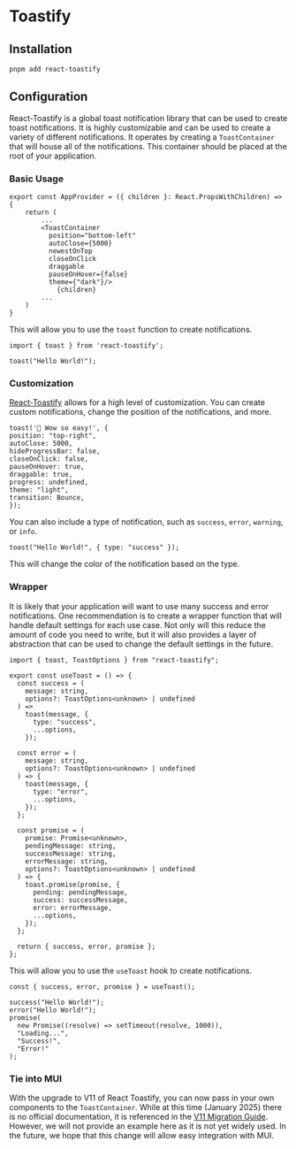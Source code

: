 # Toastify 

## Installation

```bash
pnpm add react-toastify
```

## Configuration

React-Toastify is a global toast notification library that can be used to create toast notifications. It is highly customizable and can be used to create a variety of different notifications. It operates by creating a `ToastContainer` that will house all of the notifications. This container should be placed at the root of your application. 


### Basic Usage

```tsx
export const AppProvider = ({ children }: React.PropsWithChildren) => {
    return (
        ...
        <ToastContainer 
          position="bottom-left"
          autoClose={5000}
          newestOnTop
          closeOnClick
          draggable
          pauseOnHover={false}
          theme={"dark"}/> 
            {children}
        ...
    )
}
```

This will allow you to use the `toast` function to create notifications. 

```tsx
import { toast } from 'react-toastify';

toast("Hello World!");
```

### Customization

[React-Toastify](https://fkhadra.github.io/react-toastify/introduction/) allows for a high level of customization. You can create custom notifications, change the position of the notifications, and more.  

```tsx
toast('🦄 Wow so easy!', {
position: "top-right",
autoClose: 5000,
hideProgressBar: false,
closeOnClick: false,
pauseOnHover: true,
draggable: true,
progress: undefined,
theme: "light",
transition: Bounce,
});
```

You can also include a type of notification, such as `success`, `error`, `warning`, or `info`. 

```tsx
toast("Hello World!", { type: "success" });
```

This will change the color of the notification based on the type.

### Wrapper

It is likely that your application will want to use many success and error notifications. One recommendation is to create a wrapper function that will handle default settings for each use case. Not only will this reduce the amount of code you need to write, but it will also provides a layer of abstraction that can be used to change the default settings in the future. 

```tsx
import { toast, ToastOptions } from "react-toastify";

export const useToast = () => {
  const success = (
    message: string,
    options?: ToastOptions<unknown> | undefined
  ) =>
    toast(message, {
      type: "success",
      ...options,
    });

  const error = (
    message: string,
    options?: ToastOptions<unknown> | undefined
  ) => {
    toast(message, {
      type: "error",
      ...options,
    });
  };

  const promise = (
    promise: Promise<unknown>,
    pendingMessage: string,
    successMessage: string,
    errorMessage: string,
    options?: ToastOptions<unknown> | undefined
  ) => {
    toast.promise(promise, {
      pending: pendingMessage,
      success: successMessage,
      error: errorMessage,
      ...options,
    });
  };

  return { success, error, promise };
};
```

This will allow you to use the `useToast` hook to create notifications. 

```tsx
const { success, error, promise } = useToast();

success("Hello World!");
error("Hello World!");
promise(
  new Promise((resolve) => setTimeout(resolve, 1000)),
  "Loading...",
  "Success!",
  "Error!"
);
```

### Tie into MUI

With the upgrade to V11 of React Toastify, you can now pass in your own components to the `ToastContainer`. While at this time (January 2025) there is no official documentation, it is referenced in the [V11 Migration Guide](https://fkhadra.github.io/react-toastify/migration-v11). However, we will not provide an example here as it is not yet widely used. In the future, we hope that this change will allow easy integration with MUI.


